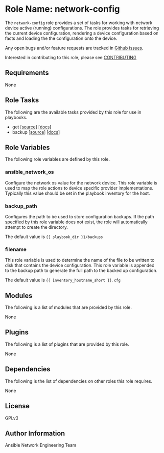 # Role Name: network-config
The ```network-config``` role provides a set of tasks for working with network
device active (running) configurations.  The role provides tasks for retrieving
the current device configuration, rendering a device configuration based on
facts and loading the the configuration onto the device.  

Any open bugs and/or feature requests are tracked in [Github issues](../../issues).

Interested in contributing to this role, please see [CONTRIBUTING](CONTRIBUTING.md)

## Requirements
None

## Role Tasks
The following are the available tasks provided by this role for use in
playbooks.

* get [[source]](tasks/get.yaml) [[docs]](docs/get.md)
* backup [[source]](tasks/backup.yaml) [[docs]](docs/backup.md)

## Role Variables
The following role variables are defined by this role.

### ansible_network_os
Configure the network os value for the network device.  This role variable is
used to map the role actions to device specific provider implementations.
Typically this value should be set in the playbook inventory for the host.  

### backup_path
Configures the path to be used to store configuration backups.  If the path
specified by this role variable does not exist, the role will automatically
attempt to create the directory.  

The default value is ```{{ playbook_dir }}/backups```

### filename
This role variable is used to determine the name of the file to be written to
disk that contains the device configuration.  This role variable is appended to
the backup path to generate the full path to the backed up configuration.

The default value is ```{{ inventory_hostname_short }}.cfg```

## Modules
The following is a list of modules that are provided by this role.

None

## Plugins
The following is a list of plugins that are provided by this role.

None

## Dependencies
The following is the list of dependencies on other roles this role requires.

None

## License
GPLv3

## Author Information
Ansible Network Engineering Team
